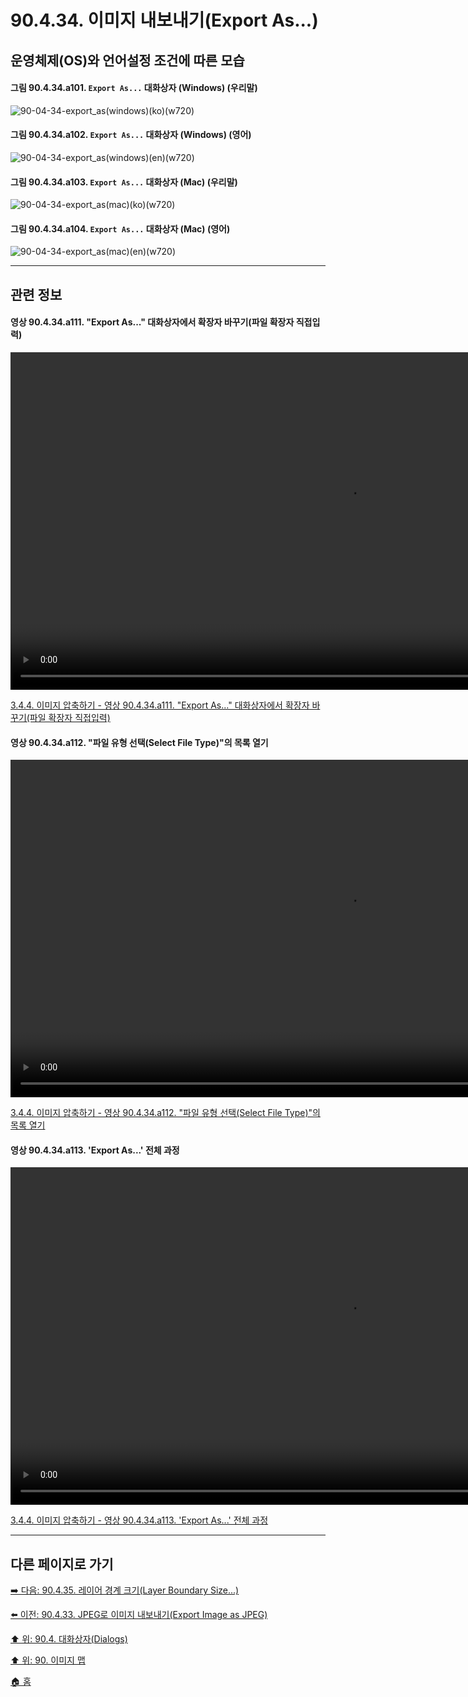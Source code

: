 # 90.4.34. 이미지 내보내기(Export As...)
## 운영체제(OS)와 언어설정 조건에 따른 모습

#### 그림 90.4.34.a101. `Export As...` 대화상자 (Windows) (우리말)
![90-04-34-export_as(windows)(ko)(w720)](https://github.com/wonder13662/gimp/assets/15767104/b633f0c9-d50d-42f3-b43d-9e7a848ff01e)

#### 그림 90.4.34.a102. `Export As...` 대화상자 (Windows) (영어)
![90-04-34-export_as(windows)(en)(w720)](https://github.com/wonder13662/gimp/assets/15767104/e353f75a-5bf4-4465-840f-70bd433f6324)

#### 그림 90.4.34.a103. `Export As...` 대화상자 (Mac) (우리말)
![90-04-34-export_as(mac)(ko)(w720)](https://github.com/wonder13662/gimp/assets/15767104/e5bf749e-24c1-413b-bf28-75707c553c30)

#### 그림 90.4.34.a104. `Export As...` 대화상자 (Mac) (영어)
![90-04-34-export_as(mac)(en)(w720)](https://github.com/wonder13662/gimp/assets/15767104/bee70950-113f-4b01-b921-0725794f9841)

***

## 관련 정보

#### 영상 90.4.34.a111. "Export As..." 대화상자에서 확장자 바꾸기(파일 확장자 직접입력)
<video controls="controls" width="1080" src="https://github.com/wonder13662/gimp/assets/15767104/7c7db0d2-fb91-4bdd-9bdc-eb29da69622e"></video>

[3.4.4. 이미지 압축하기 - 영상 90.4.34.a111. "Export As..." 대화상자에서 확장자 바꾸기(파일 확장자 직접입력)](https://wonder13662.github.io/gimp/2.10.36_ko/03-04-04-compressing-images.html#%EC%98%81%EC%83%81-90434a111-export-as-%EB%8C%80%ED%99%94%EC%83%81%EC%9E%90%EC%97%90%EC%84%9C-%ED%99%95%EC%9E%A5%EC%9E%90-%EB%B0%94%EA%BE%B8%EA%B8%B0%ED%8C%8C%EC%9D%BC-%ED%99%95%EC%9E%A5%EC%9E%90-%EC%A7%81%EC%A0%91%EC%9E%85%EB%A0%A5)

#### 영상 90.4.34.a112. "파일 유형 선택(Select File Type)"의 목록 열기
<video controls="controls" width="1080" src="https://github.com/wonder13662/gimp/assets/15767104/39b4460b-2c53-43d4-8f37-58eb7888b9b7"></video>

[3.4.4. 이미지 압축하기 - 영상 90.4.34.a112. "파일 유형 선택(Select File Type)"의 목록 열기](https://wonder13662.github.io/gimp/2.10.36_ko/03-04-04-compressing-images.html#%EC%98%81%EC%83%81-90434a112-%ED%8C%8C%EC%9D%BC-%EC%9C%A0%ED%98%95-%EC%84%A0%ED%83%9Dselect-file-type%EC%9D%98-%EB%AA%A9%EB%A1%9D-%EC%97%B4%EA%B8%B0)

#### 영상 90.4.34.a113. 'Export As...' 전체 과정
<video controls="controls" width="1080" environment="MacOS:Sonoma 14.2.1 GIMP 2.10.36" src="https://github.com/wonder13662/gimp/assets/15767104/48f1ccae-f4b9-4695-b676-ab8f57c463b0"></video>

[3.4.4. 이미지 압축하기 - 영상 90.4.34.a113. 'Export As...' 전체 과정](https://wonder13662.github.io/gimp/2.10.36_ko/03-04-04-compressing-images.html#%EC%98%81%EC%83%81-90434a113-export-as-%EC%A0%84%EC%B2%B4-%EA%B3%BC%EC%A0%95)

***

## 다른 페이지로 가기
[➡️ 다음: 90.4.35. 레이어 경계 크기(Layer Boundary Size...)](./90-04-35-layer_to_boundary_size.md)

[⬅️ 이전: 90.4.33. JPEG로 이미지 내보내기(Export Image as JPEG)](./90-04-33-export_image_as_jpeg.md)

[⬆️ 위: 90.4. 대화상자(Dialogs)](./90-04-00-dialogs.md)

[⬆️ 위: 90. 이미지 맵](./90-00-image-map.md)

[🏠 홈](./00-home.md)
